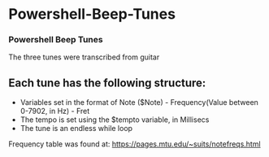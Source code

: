 # Powershell-Beep-Tunes

<H3>Powershell Beep Tunes</H3>

<p>The three tunes were transcribed from guitar</p>

<h2>Each tune has the following structure:</h2>
<ul>
  <li>Variables set in the format of Note ($Note) - Frequency(Value between 0-7902, in Hz) - Fret</li>
  <li>The tempo is set using the $tempto variable, in Millisecs</li>
  <li>The tune is an endless while loop</li>
</ul>  

Frequency table was found at: https://pages.mtu.edu/~suits/notefreqs.html
